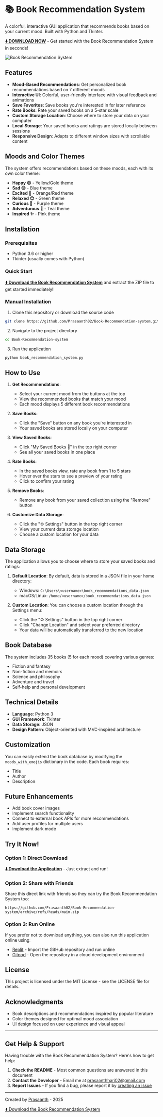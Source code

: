 # 📚 Book Recommendation System

A colorful, interactive GUI application that recommends books based on your current mood. Built with Python and Tkinter.

**[⬇️ DOWNLOAD NOW](https://github.com/Prasaanth02/Book-Recommendation-system/archive/refs/heads/main.zip)** - Get started with the Book Recommendation System in seconds!

![Book Recommendation System](https://raw.githubusercontent.com/Prasaanth02/Book-Recommendation-system/main/screenshots/main_screen.png)

## Features

- **Mood-Based Recommendations**: Get personalized book recommendations based on 7 different moods
- **Interactive UI**: Colorful, user-friendly interface with visual feedback and animations
- **Save Favorites**: Save books you're interested in for later reference
- **Rate Books**: Rate your saved books on a 5-star scale
- **Custom Storage Location**: Choose where to store your data on your computer
- **Local Storage**: Your saved books and ratings are stored locally between sessions
- **Responsive Design**: Adapts to different window sizes with scrollable content

## Moods and Color Themes

The system offers recommendations based on these moods, each with its own color theme:

- **Happy 😊** - Yellow/Gold theme
- **Sad 😢** - Blue theme
- **Excited 🤩** - Orange/Red theme
- **Relaxed 😌** - Green theme
- **Curious 🧐** - Purple theme
- **Adventurous 🧗** - Teal theme
- **Inspired ✨** - Pink theme

## Installation

### Prerequisites
- Python 3.6 or higher
- Tkinter (usually comes with Python)

### Quick Start
**[⬇️ Download the Book Recommendation System](https://github.com/Prasaanth02/Book-Recommendation-system/archive/refs/heads/main.zip)** and extract the ZIP file to get started immediately!

### Manual Installation
1. Clone this repository or download the source code
```bash
git clone https://github.com/Prasaanth02/Book-Recommendation-system.git
```

2. Navigate to the project directory
```bash
cd Book-Recommendation-system
```

3. Run the application
```bash
python book_recommendation_system.py
```

## How to Use

1. **Get Recommendations**:
   - Select your current mood from the buttons at the top
   - View the recommended books that match your mood
   - Each mood displays 5 different book recommendations

2. **Save Books**:
   - Click the "Save" button on any book you're interested in
   - Your saved books are stored locally on your computer

3. **View Saved Books**:
   - Click "My Saved Books 🔖" in the top right corner
   - See all your saved books in one place

4. **Rate Books**:
   - In the saved books view, rate any book from 1 to 5 stars
   - Hover over the stars to see a preview of your rating
   - Click to confirm your rating

5. **Remove Books**:
   - Remove any book from your saved collection using the "Remove" button

6. **Customize Data Storage**:
   - Click the "⚙️ Settings" button in the top right corner
   - View your current data storage location
   - Choose a custom location for your data

## Data Storage

The application allows you to choose where to store your saved books and ratings:

1. **Default Location**: By default, data is stored in a JSON file in your home directory:
   - Windows: `C:\Users\<username>\book_recommendations_data.json`
   - macOS/Linux: `/home/<username>/book_recommendations_data.json`

2. **Custom Location**: You can choose a custom location through the Settings menu:
   - Click the "⚙️ Settings" button in the top right corner
   - Click "Change Location" and select your preferred directory
   - Your data will be automatically transferred to the new location

## Book Database

The system includes 35 books (5 for each mood) covering various genres:
- Fiction and fantasy
- Non-fiction and memoirs
- Science and philosophy
- Adventure and travel
- Self-help and personal development

## Technical Details

- **Language**: Python 3
- **GUI Framework**: Tkinter
- **Data Storage**: JSON
- **Design Pattern**: Object-oriented with MVC-inspired architecture

## Customization

You can easily extend the book database by modifying the `moods_with_emojis` dictionary in the code. Each book requires:
- Title
- Author
- Description

## Future Enhancements

- Add book cover images
- Implement search functionality
- Connect to external book APIs for more recommendations
- Add user profiles for multiple users
- Implement dark mode

## Try It Now!

### Option 1: Direct Download
**[⬇️ Download the Application](https://github.com/Prasaanth02/Book-Recommendation-system/archive/refs/heads/main.zip)** - Just extract and run!

### Option 2: Share with Friends
Share this direct link with friends so they can try the Book Recommendation System too:
```
https://github.com/Prasaanth02/Book-Recommendation-system/archive/refs/heads/main.zip
```

### Option 3: Run Online
If you prefer not to download anything, you can also run this application online using:
- [Replit](https://replit.com/) - Import the GitHub repository and run online
- [Gitpod](https://www.gitpod.io/) - Open the repository in a cloud development environment

## License

This project is licensed under the MIT License - see the LICENSE file for details.

## Acknowledgments

- Book descriptions and recommendations inspired by popular literature
- Color themes designed for optimal mood association
- UI design focused on user experience and visual appeal

---

## Get Help & Support

Having trouble with the Book Recommendation System? Here's how to get help:

1. **Check the README** - Most common questions are answered in this document
2. **Contact the Developer** - Email me at [prasaanthhari02@gmail.com](mailto:prasaanthhari02@gmail.com)
3. **Report Issues** - If you find a bug, please report it by [creating an issue](https://github.com/Prasaanth02/Book-Recommendation-system/issues)

---

Created by [Prasaanth](https://github.com/Prasaanth02) - 2025

[⬇️ Download the Book Recommendation System](https://github.com/Prasaanth02/Book-Recommendation-system/archive/refs/heads/main.zip)
